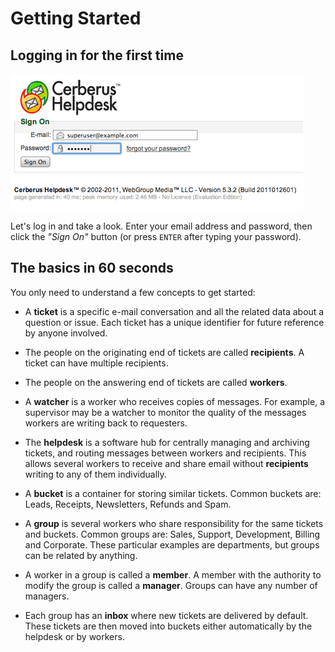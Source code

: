 
# Getting Started #

## Logging in for the first time ##

![Logging in.](images/02_logging_in.png)

Let's log in and take a look.  Enter your email address and password, then click the _"Sign On"_ button (or press `ENTER` after typing your password).

## The basics in 60 seconds ##

You only need to understand a few concepts to get started:

* A **ticket** is a specific e-mail conversation and all the related data about a question or issue. Each ticket has a unique identifier for future reference by anyone involved.

* The people on the originating end of tickets are called **recipients**. A ticket can have multiple recipients.

* The people on the answering end of tickets are called **workers**.

* A **watcher** is a worker who receives copies of messages. For example, a supervisor may be a watcher to monitor the quality of the messages workers are writing back to requesters.

* The **helpdesk** is a software hub for centrally managing and archiving tickets, and routing messages between workers and recipients. This allows several workers to receive and share email without **recipients** writing to any of them individually.

* A **bucket** is a container for storing similar tickets. Common buckets are: Leads, Receipts, Newsletters, Refunds and Spam.

* A **group** is several workers who share responsibility for the same tickets and buckets. Common groups are: Sales, Support, Development, Billing and Corporate. These particular examples are departments, but groups can be related by anything.

* A worker in a group is called a **member**. A member with the authority to modify the group is called a **manager**. Groups can have any number of managers.

* Each group has an **inbox** where new tickets are delivered by default. These tickets are then moved into buckets either automatically by the helpdesk or by workers.

